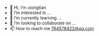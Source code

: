 - 👋 Hi, I’m xiongtian
- 👀 I’m interested in ...
- 🌱 I’m currently learning ...
- 💞️ I’m looking to collaborate on ...
- 📫 How to reach me 764578422@qq.com

<!---
xiongtian/xiongtian is a ✨ special ✨ repository because its `README.md` (this file) appears on your GitHub profile.
You can click the Preview link to take a look at your changes.
--->
